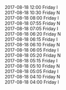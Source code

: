 2017-08-18 12:00 Friday  I  
2017-08-18 10:30 Friday  N  
2017-08-18 08:00 Friday  I  
2017-08-18 07:55 Friday  N  
2017-08-18 07:05 Friday  I  
2017-08-18 06:20 Friday  N  
2017-08-18 06:15 Friday  I  
2017-08-18 06:10 Friday  N  
2017-08-18 06:05 Friday  I  
2017-08-18 05:20 Friday  N  
2017-08-18 05:15 Friday  I  
2017-08-18 05:10 Friday  N  
2017-08-18 05:05 Friday  I  
2017-08-18 04:10 Friday  N  
2017-08-18 04:00 Friday  I  
